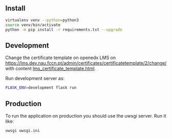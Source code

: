 
## Install

```bash
virtualenv venv --python=python3
source venv/bin/activate
python -m pip install -r requirements.txt --upgrade
```

## Development

Change the certificate template on openedx LMS on https://lms.dev.nau.fccn.pt/admin/certificates/certificatetemplate/2/change/ with content [lms_certificate_template.html](lms_certificate_template.html).

Run development server as:

```bash
FLASK_ENV=development flask run
```

## Production

To run the application on production you should use the uwsgi server. Run it like:

```bash
uwsgi uwsgi.ini
```
